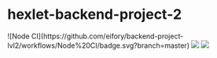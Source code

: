 # hexlet-backend-project-2

<p>
  ![Node CI](https://github.com/eifory/backend-project-lvl2/workflows/Node%20CI/badge.svg?branch=master)
  <a href="https://codeclimate.com/github/eifory/backend-project-lvl2/maintainability"><img src="https://api.codeclimate.com/v1/badges/023fbddbc8c9c9e246f7/maintainability" /></a>
  <a href="https://codeclimate.com/github/eifory/backend-project-lvl2/test_coverage"><img src="https://api.codeclimate.com/v1/badges/023fbddbc8c9c9e246f7/test_coverage" />
  </a>
</p>

